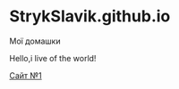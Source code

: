 # StrykSlavik.github.io
Мої домашки

Hello,i live of the world!

[Сайт №1](StrykSlavik.github.io/http://rymar.kl.com.ua "Мой первый сайт!")
